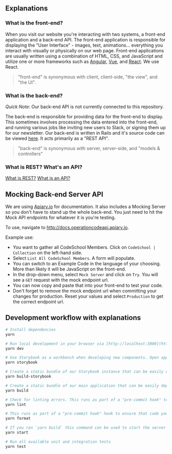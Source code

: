## Explanations

### What is the front-end?

When you visit our website you're interacting with two systems, a front-end application and a back-end API. The front-end application is responsible for displaying the "User Interface" - images, text, animations... everything you interact with visually or physically on our web page. Front-end applications are usually written using a combination of HTML, CSS, and JavaScript and utilize one or more frameworks such as [Angular](https://angular.io/), [Vue](https://vuejs.org/), and [React](https://reactjs.org/). We use React.

> "front-end" is synonymous with client, client-side, "the view", and "the UI".

### What is the back-end?

_Quick Note_: Our back-end API is not currently connected to this repository.

The back-end is responsible for providing data for the front-end to display. This sometimes involves processing the data entered into the front-end, and running various jobs like inviting new users to Slack, or signing them up for our newsletter. Our back-end is written in Rails and it's source code can be viewed [here](https://github.com/OperationCode/operationcode_backend). It acts primarily as a "REST API".

> "back-end" is synonymous with server, server-side, and "models & controllers"

### What is REST? What's an API?

[What is REST?](https://www.codecademy.com/articles/what-is-rest)
[What is an API?](https://medium.freecodecamp.org/what-is-an-api-in-english-please-b880a3214a82)

## Mocking Back-end Server API

We are using [Apiary.io](http://docs.operationcodeapi.apiary.io) for documentation. It also includes a Mocking Server so you don't have to stand up the whole back-end. You just need to hit the Mock API endpoints for whatever it is you're testing.

To use, navigate to http://docs.operationcodeapi.apiary.io.

Example use:

- You want to gather all CodeSchool Members. Click on `CodeSchool | Collection` on the left-hand side.
- Select `List All CodeSchool Members`. A form will populate.
- You can switch to an Example Code in the language of your choosing. More than likely it will be JavaScript on the front-end.
- In the drop-down menu, select `Mock Server` and click on `Try`. You will see a `GET` request with the mock endpoint url.
- You can now copy and paste that into your front-end to test your code.
- Don't forget to remove the mock endpoint url when committing your changes for production. Reset your values and select `Production` to get the correct endpoint url.

## Development workflow with explanations

```sh
# Install dependencies
yarn

# Run local development in your browser via [http://localhost:3000](http://localhost:3000)
yarn dev

# Use Storybook as a workbench when developing new components. Open app in browser via [http://localhost:9001](http://localhost:9001)
yarn storybook

# Create a static bundle of our Storybook instance that can be easily deployed to the web.
yarn build-storybook

# Create a static bundle of our main application that can be easily deployed to the web.
yarn build

# Check for linting errors. This runs as part of a "pre-commit hook" to ensure that code meets our linting standards.
yarn lint

# This runs as part of a "pre-commit hook" hook to ensure that code you’re committing is formatted properly.
yarn format

# If you ran `yarn build` this command can be used to start the server for your production build, but locally.
yarn start

# Run all available unit and integration tests
yarn test
```
